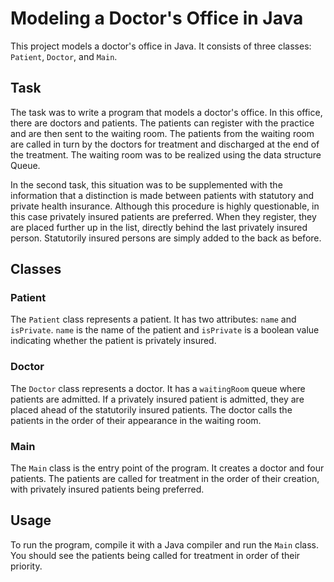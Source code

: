 # Modeling a Doctor's Office in Java

This project models a doctor's office in Java. It consists of three classes: `Patient`, `Doctor`, and `Main`.

## Task

The task was to write a program that models a doctor's office. In this office, there are doctors and patients. The patients can register with the practice and are then sent to the waiting room. The patients from the waiting room are called in turn by the doctors for treatment and discharged at the end of the treatment. The waiting room was to be realized using the data structure Queue.

In the second task, this situation was to be supplemented with the information that a distinction is made between patients with statutory and private health insurance. Although this procedure is highly questionable, in this case privately insured patients are preferred. When they register, they are placed further up in the list, directly behind the last privately insured person. Statutorily insured persons are simply added to the back as before.

## Classes

### Patient

The `Patient` class represents a patient. It has two attributes: `name` and `isPrivate`. `name` is the name of the patient and `isPrivate` is a boolean value indicating whether the patient is privately insured.

### Doctor

The `Doctor` class represents a doctor. It has a `waitingRoom` queue where patients are admitted. If a privately insured patient is admitted, they are placed ahead of the statutorily insured patients. The doctor calls the patients in the order of their appearance in the waiting room.

### Main

The `Main` class is the entry point of the program. It creates a doctor and four patients. The patients are called for treatment in the order of their creation, with privately insured patients being preferred.

## Usage

To run the program, compile it with a Java compiler and run the `Main` class. You should see the patients being called for treatment in order of their priority.
